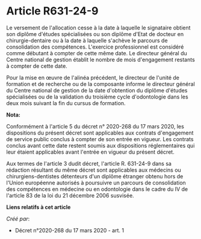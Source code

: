 # Article R631-24-9

Le versement de l'allocation cesse à la date à laquelle le signataire obtient son diplôme d'études spécialisées ou son
diplôme d'Etat de docteur en chirurgie-dentaire ou à la date à laquelle s'achève le parcours de consolidation des
compétences. L'exercice professionnel est considéré comme débutant à compter de cette même date. Le directeur général du
Centre national de gestion établit le nombre de mois d'engagement restants à compter de cette date.

Pour la mise en œuvre de l'alinéa précédent, le directeur de l'unité de formation et de recherche ou de la composante informe
le directeur général du Centre national de gestion de la date d'obtention du diplôme d'études spécialisées ou de la
validation du troisième cycle d'odontologie dans les deux mois suivant la fin du cursus de formation.

**Nota:**

Conformément à l'article 5 du décret n° 2020-268 du 17 mars 2020, les dispositions du présent décret sont applicables aux
contrats d'engagement de service public conclus à compter de son entrée en vigueur. Les contrats conclus avant cette date
restent soumis aux dispositions réglementaires qui leur étaient applicables avant l'entrée en vigueur du présent décret.

Aux termes de l'article 3 dudit décret, l'article R. 631-24-9 dans sa rédaction résultant du même décret sont applicables aux
médecins ou chirurgiens-dentistes détenteurs d'un diplôme étranger obtenu hors de l'Union européenne autorisés à poursuivre
un parcours de consolidation des compétences en médecine ou en odontologie dans le cadre du IV de l'article 83 de la loi du
21 décembre 2006 susvisée.

**Liens relatifs à cet article**

_Créé par_:

  - Décret n°2020-268 du 17 mars 2020 - art. 1
